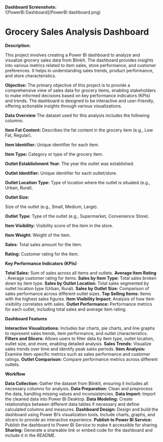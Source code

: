 **Dashboard Screenshots:**  
![PowerBi Dashboard](PowerBI dashboard.png) 
# Grocery Sales Analysis Dashboard
**Description:**

This project involves creating a Power BI dashboard to analyze and visualize grocery sales data from BlinkIt. The dashboard provides insights into various metrics related to item sales, store performance, and customer preferences. It helps in understanding sales trends, product performance, and store characteristics.

**Objective:**
The primary objective of this project is to provide a comprehensive view of sales data for grocery items, enabling stakeholders to make informed decisions based on key performance indicators (KPIs) and trends. The dashboard is designed to be interactive and user-friendly, offering actionable insights through various visualizations.

**Data Overview**
The dataset used for this analysis includes the following columns:

**Item Fat Content:** Describes the fat content in the grocery item (e.g., Low Fat, Regular).

**Item Identifier:** Unique identifier for each item.

**Item Type:** Category or type of the grocery item.

**Outlet Establishment Year**: The year the outlet was established.

**Outlet Identifier:** 
Unique identifier for each outlet/store.

**Outlet Location Type:** 
Type of location where the outlet is situated (e.g., Urban, Rural).

**Outlet Size:** 

Size of the outlet (e.g., Small, Medium, Large).

**Outlet Type:** 
Type of the outlet (e.g., Supermarket, Convenience Store).

**Item Visibility:** 
Visibility score of the item in the store.

**Item Weight:** 
Weight of the item.

**Sales:** 
Total sales amount for the item.

**Rating:** 
Customer rating for the item.

**Key Performance Indicators (KPIs)**

**Total Sales:**
Sum of sales across all items and outlets.
**Average Item Rating**
: Average customer rating for items.
**Sales by Item Type:**
 Total sales broken down by item type.
**Sales by Outlet Location:**
 Total sales segmented by outlet location type (Urban, Rural).
**Sales by Outlet Size:**
 Comparison of sales performance across different outlet sizes.
**Top Selling Items:**
 Items with the highest sales figures.
**Item Visibility Impact:**
 Analysis of how item visibility correlates with sales.
**Outlet Performance:**
 Performance metrics for each outlet, including total sales and average item rating.

**Dashboard Features**

**Interactive Visualizations:**
 Includes bar charts, pie charts, and line graphs to represent sales trends, item performance, and outlet characteristics.
**Filters and Slicers:** 
Allows users to filter data by item type, outlet location, outlet size, and more, enabling detailed analysis.
**Sales Trends:**
 Visualize sales trends over time and identify peak sales periods.
**Item Analysis:** 
Examine item-specific metrics such as sales performance and customer ratings.
**Outlet Comparison:** 
Compare performance metrics across different outlets.

**Workflow**

**Data Collection:**
 Gather the dataset from BlinkIt, ensuring it includes all necessary columns for analysis.
**Data Preparation:**
 Clean and preprocess the data, handling missing values and inconsistencies.
**Data Import:**
 Import the cleaned data into Power BI Desktop.
**Data Modeling:**
 Create relationships between different data tables if necessary and define calculated columns and measures.
**Dashboard Design:**
 Design and build the dashboard using Power BI’s visualization tools. Include charts, graphs, and slicers to provide an interactive experience.
**Publish to Power BI Service:**
Publish the dashboard to Power BI Service to make it accessible for sharing.
**Sharing:**
 Generate a shareable link or embed code for the dashboard and include it in the README.

